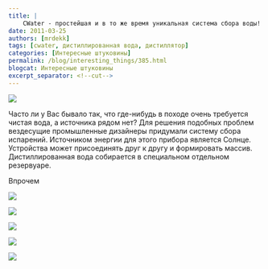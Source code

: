 ```yaml
---
title: |
    CWater - простейшая и в то же время уникальная система сбора воды!
date: 2011-03-25
authors: [mrdekk]
tags: [cwater, дистиллированная вода, дистиллятор]
categories: [Интересные штуковины]
permalink: /blog/interesting_things/385.html
blogcat: Интересные штуковины
excerpt_separator: <!--cut-->
---
```



![](http://itw66.ru/uploads/images/00/00/01/2011/03/25/a767a8.jpg)


Часто ли у Вас бывало так, что где-нибудь в походе очень требуется чистая вода, а источника рядом нет? Для решения подобных проблем вездесущие промышленные дизайнеры придумали систему сбора испарений. Источником энергии для этого прибора является Солнце. Устройства может присоединять друг к другу и формировать массив. Дистиллированная вода собирается в специальном отдельном резервуаре.

Впрочем 
<!--cut-->



![](http://itw66.ru/uploads/images/00/00/01/2011/03/25/912b69.jpg)


![](http://itw66.ru/uploads/images/00/00/01/2011/03/25/c926f3.jpg)


![](http://itw66.ru/uploads/images/00/00/01/2011/03/25/dd4cbd.jpg)


![](http://itw66.ru/uploads/images/00/00/01/2011/03/25/22230e.jpg)


![](http://itw66.ru/uploads/images/00/00/01/2011/03/25/627b67.jpg)


